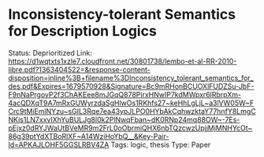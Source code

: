 # Inconsistency-tolerant Semantics for Description Logics

Status: Deprioritized
Link: https://d1wqtxts1xzle7.cloudfront.net/30801738/lembo-et-al-RR-2010-libre.pdf?1363404522=&response-content-disposition=inline%3B+filename%3DInconsistency_tolerant_semantics_for_des.pdf&Expires=1679570928&Signature=Bc9mRHonBCUOXlFUDZSu-JbF-F9nNaPrgovP2f3ChAKEee8mJGqQ878PirxHNwIP7kdMWpxr6lRbrpXm-4acQDXqT9A7mRxGUWyrzdaSgHlwOs1RKhfs27~keHhLgLjL~a3lVW05W~FCrc9tMiEmlNYzu~sGIL3Rqe7ea43ypJLPO0HYbAkCqhwzktaY77hnfY8LmgCNKis1LN7xxvIXhYuBULJg8l0k2PlNwqFban~dK0RNp24mq88OW~-7Es-pEjxz0dRYJWaUtBVeMR9m2FrL0oObrmiQHX6nbTQzcwzUpjjMjMNHYcOt~86g39ptYdXTBoRlXF~A14WziHoYbQ__&Key-Pair-Id=APKAJLOHF5GGSLRBV4ZA
Tags: logic, thesis
Type: Paper
